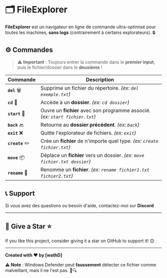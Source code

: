 # 🗂️ FileExplorer  

**FileExplorer** est un navigateur en ligne de commande ultra-optimisé pour toutes les machines, **sans logs** (contrairement à certains explorateurs). 🔒  

## ⚙️ Commandes  

> ⚠️ **Important** : Toujours entrer la commande dans le **premier input**, puis le fichier/dossier dans le **deuxième** !  

| Commande  | Description |
|-----------|------------|
| **`del`** 🗑️  | Supprime un fichier du répertoire. *(ex: `del exemple.txt`)* |
| **`cd`** 📂  | Accède à un **dossier**. *(ex: `cd dossier`)* |
| **`start`** 🚀 | Ouvre un **fichier** avec son programme associé. *(ex: `start fichier.txt`)* |
| **`back`** 🔙 | Retourne au **dossier précédent**. *(ex: `back`)* |
| **`exit`** ❌ | Quitte l'explorateur de fichiers. *(ex: `exit`)* |
| **`create`** ✏️ | Crée un **fichier** de n'importe quel type. *(ex: `create fichier.txt`)* |
| **`move`** 📦 | Déplace un **fichier** vers un dossier. *(ex: `move fichier.txt dossier`)* |
| **`rename`** 🔄 | Renomme un **fichier**. *(ex: `rename fichier1.txt fichier2.txt`)* |

## 📞 Support  
Si vous avez des questions ou besoin d'aide, contactez-moi sur **Discord**  

---

## 🌟 **Give a Star ⭐**  
If you like this project, consider giving it a star on GitHub to support it! 😊  

---

**Created with ❤️ by [wathD]**

⚠️ **Note** : Windows Defender peut **faussement** détecter ce fichier comme malveillant, mais il ne l'est pas. 🚫🔍  

